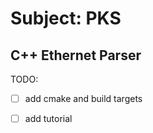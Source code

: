 # Subject: PKS 
## C++ Ethernet Parser

TODO:
 - [ ] add cmake and build targets
 - [ ] add tutorial

